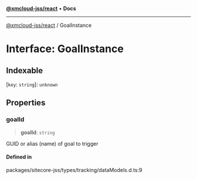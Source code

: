 [**@xmcloud-jss/react**](../README.md) • **Docs**

***

[@xmcloud-jss/react](../README.md) / GoalInstance

# Interface: GoalInstance

## Indexable

 \[`key`: `string`\]: `unknown`

## Properties

### goalId

> **goalId**: `string`

GUID or alias (name) of goal to trigger

#### Defined in

packages/sitecore-jss/types/tracking/dataModels.d.ts:9
